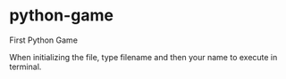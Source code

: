 # python-game
First Python Game

When initializing the file, type filename and then your name to execute in terminal.
